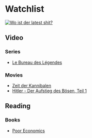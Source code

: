 # Watchlist
[![Wo ist der latest shit?](https://img.youtube.com/vi/e9QOJ5W-_eQ/0.jpg)](http://www.youtube.com/watch?v=e9QOJ5W-_eQ)

## Video
### Series
* [Le Bureau des Légendes](https://www.imdb.com/title/tt4063800/)

### Movies
* [Zeit der Kannibalen](https://de.m.wikipedia.org/wiki/Zeit_der_Kannibalen)
* [Hitler - Der Aufstieg des Bösen, Teil 1](https://www.amazon.de/Hitler-Aufstieg-B%C3%B6sen-Teil-1/dp/B07L76J2MT/ref=nodl_)

## Reading
### Books
* [Poor Economics](https://economics.mit.edu/faculty/eduflo/pooreconomics)
